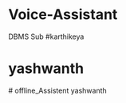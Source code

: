# Voice-Assistant
DBMS Sub
#karthikeya
# yashwanth
#   o f f l i n e _ A s s i s t e n t 
 
 yashwanth
